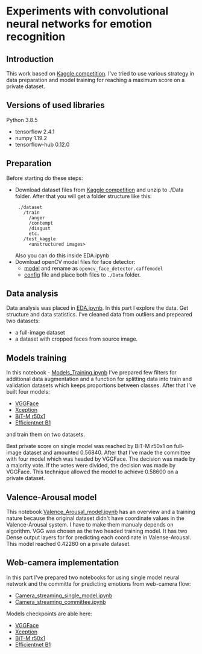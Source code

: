 # Experiments with convolutional neural networks for emotion recognition
## Introduction
This work based on [Kaggle competition](https://www.kaggle.com/c/skillbox-computer-vision-project/overview).
I've tried to use various strategy in data preparation and model training for reaching a maximum score on a private dataset.
## Versions of used libraries
Python 3.8.5
- tensorflow 2.4.1
- numpy 1.19.2
- tensorflow-hub 0.12.0
## Preparation
Before starting do these steps:
- Download dataset files from [Kaggle competition](https://www.kaggle.com/c/skillbox-computer-vision-project/data) and unzip to ./Data folder. 
  After that you will get a folder structure like this:
  ```
   ./dataset
     /train
       /anger
       /contempt
       /disgust
       etc.
     /test_kaggle
       <unstructured images>
  ```
  Also you can do this inside EDA.ipynb
- Download openCV model files for face detector:
  - [model](https://github.com/opencv/opencv_3rdparty/raw/dnn_samples_face_detector_20170830/res10_300x300_ssd_iter_140000.caffemodel) and rename as `opencv_face_detector.caffemodel`
  - [config](https://github.com/opencv/opencv/blob/master/samples/dnn/face_detector/opencv_face_detector.pbtxt) file and place both files to `./Data` folder.
## Data analysis
Data analysis was placed in [EDA.ipynb](https://github.com/lugrenl/Emotion-Recognition_model/blob/main/EDA.ipynb). In this part I explore the data. Get structure and data statistics. I've cleaned data from outliers and prepeared two datasets: 
- a full-image dataset 
- a dataset with cropped faces from source image.
## Models training
In this notebook - [Models_Training.ipynb](https://github.com/lugrenl/Emotion-Recognition_model/blob/main/Models_Training.ipynb) I've prepared few filters for additional data augmentation and a function for splitting data into train and validation datasets which keeps proportions between classes.
After that I've built four models:
- [VGGFace](https://github.com/rcmalli/keras-vggface)
- [Xception](https://keras.io/api/applications/xception/)
- [BiT-M r50x1](https://tfhub.dev/google/bit/m-r50x1/1)
- [Efficientnet B1](https://www.tensorflow.org/api_docs/python/tf/keras/applications/efficientnet/EfficientNetB1?hl=ru)

and train them on two datasets.

Best private score on single model was reached by BiT-M r50x1 on full-image dataset and amounted 0.56840.
After that I've made the committee with four model which was headed by VGGFace.
The decision was made by a majority vote. If the votes were divided, the decision was made by VGGFace.
This technique allowed the model to achieve 0.58600 on a private dataset. 
## Valence-Arousal model
This notebook [Valence_Arousal_model.ipynb](https://github.com/lugrenl/Emotion-Recognition_model/blob/main/Valence_Arousal_model.ipynb) has an overview and a training nature because the original dataset didn't have coordinate values in the Valence-Arousal system. I have to make them manualy depends on algorithm.
VGG was chosen as the two headed training model. It has two Dense output layers for for predicting each coordinate in Valense-Arousal.
This model reached 0.42280 on a private dataset.
## Web-camera implementation
In this part I've prepared two notebooks for using single model neural network and the committe for predicting emotions from web-camera flow:
- [Camera_streaming_single_model.ipynb](https://github.com/lugrenl/Emotion-Recognition_model/blob/main/Camera_streaming_single_model.ipynb)
- [Camera_streaming_committee.ipynb](https://github.com/lugrenl/Emotion-Recognition_model/blob/main/Camera_streaming_committee.ipynb)

Models checkpoints are able here:
- [VGGFace](https://drive.google.com/file/d/1acXcVS88PCVbrCJjiidrC4B8SYLc2hPP/view?usp=sharing)
- [Xception](https://drive.google.com/file/d/1DnnfiZ6qViP3nXUgVy4i5H8HYiiDCE41/view?usp=sharing)
- [BiT-M r50x1](https://drive.google.com/file/d/1N3iPOKqPHvS9doA0jxNcqeWUXRYF_XXQ/view?usp=sharing)
- [Efficientnet B1](https://drive.google.com/file/d/1hBZ9-f91Akf9sj57T6gl7UcamL5LCFDQ/view?usp=sharing)

    


